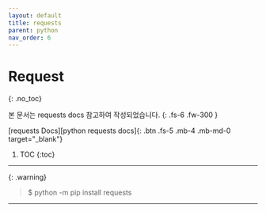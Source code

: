 ```yaml
---
layout: default
title: requests
parent: python
nav_order: 6
---
```


# Request
{: .no_toc}

본 문서는 requests docs 참고하여 작성되었습니다.
{: .fs-6 .fw-300 }

[requests Docs][python requests docs]{: .btn .fs-5 .mb-4 .mb-md-0 target="_blank"}

1. TOC
{:toc}

---

{: .warning}
> $ python -m pip install requests

---
[python request docs]: https://requests.readthedocs.io/en/latest/